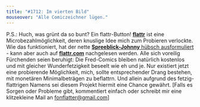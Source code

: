 ```yaml
---
title: "#1712: Im vierten Bild"
mouseover: "Alle Comiczeichner lügen."
---
```


P.S.:
Huch, was grünt da so bunt? Ein flattr-Button!
<a href="https://flattr.com/"><strong>flattr</strong></a> ist eine Microbezahlmöglichkeit, deren knuslige Idee mich zum Probieren verlockte. Wie das funktioniert, hat der nette <a href="http://www.spreeblick.com/2010/05/18/spreeblick-mit-flattr/"><strong>Spreeblick-Johnny</strong> hübsch ausformuliert</a> - kann aber auch auf <a href="https://flattr.com/"><strong>flattr.com</strong></a> nachgelesen werden. 
Alle sich voreilig Fürchenden seien beruhigt: Die Fred-Comics bleiben natürlich kostenlos und mit gleicher Wunderfetzigkeit beseelt wie eh und je. Nur existiert jetzt eine probierende Möglichkeit, mich, sollte entsprechender Drang bestehen, mit monetären Minimalbeträgen zu beflattrn. 
Und allein aufgrund des fetzig-flattrigen Namens sei diesem Projekt hiermit eine Chance gewährt.
[Falls es Sorgen oder Probleme gibt, kommentiert einfach oder schreibt mir eine klitzekleine Mail an <a href="mailto:fonflatter@gmail.com">fonflatter@gmail.com</a>]

